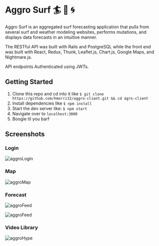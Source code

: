 # Aggro Surf 🏄 🌊 🌀

Aggro Surf is an aggregated surf forecasting application that pulls from several surf and weather modeling websites, performs mutations, and displays data forecasts in an intuitive manner.

The RESTful API was built with Rails and PostgreSQL while the front end was built with React, Redux, Thunk, Leaflet.js, Chart.js, Google Maps, and Nightmare.js. 

API endpoints Authenticated using JWTs.

## Getting Started

1. Clone this repo and cd into it like `$ git clone https://github.com/hmorri32/aggro-client.git && cd agro-client`
2. Install dependencies like `$ npm install`
4. Start the dev server like: `$ npm start`
5. Navigate over to `localhost:3000`
6. Boogie til you barf

## Screenshots

### Login
![aggroLogin](http://g.recordit.co/jyDZ5znYMe.gif)


### Map
![aggroMap](https://screenshotscdn.firefoxusercontent.com/images/3559d001-4ba4-411d-bc82-ff33e95adc8f.jpg)

### Forecast
![aggroFeed](http://g.recordit.co/e9DTtPKhAj.gif)

![aggroFeed](http://g.recordit.co/jVvGsz5oz4.gif)

### Video Library
![aggroHype](http://g.recordit.co/DQsuFHlVEd.gif)



